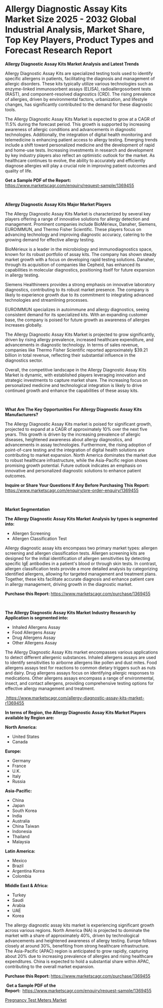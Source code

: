 <p><h1>Allergy Diagnostic Assay Kits Market Size 2025 - 2032 Global Industrial Analysis, Market Share, Top Key Players, Product Types and Forecast Research Report</h1></p><p><strong>Allergy Diagnostic Assay Kits Market Analysis and Latest Trends</strong></p>
<p><p>Allergy Diagnostic Assay Kits are specialized testing tools used to identify specific allergens in patients, facilitating the diagnosis and management of allergic disorders. These kits typically utilize various technologies such as enzyme-linked immunosorbent assays (ELISA), radioallergosorbent tests (RAST), and component-resolved diagnostics (CRD). The rising prevalence of allergies, driven by environmental factors, urbanization, and lifestyle changes, has significantly contributed to the demand for these diagnostic tools.</p><p>The Allergy Diagnostic Assay Kits Market is expected to grow at a CAGR of 11.5% during the forecast period. This growth is supported by increasing awareness of allergic conditions and advancements in diagnostic technologies. Additionally, the integration of digital health monitoring and telemedicine is enhancing patient access to allergy testing. Emerging trends include a shift toward personalized medicine and the development of rapid and home-use tests. Increasing investments in research and development by key industry players also reflect an optimistic outlook for the market. As healthcare continues to evolve, the ability to accurately and efficiently diagnose allergies will play a crucial role in improving patient outcomes and quality of life.</p></p>
<p><strong>Get a Sample PDF of the Report:&nbsp;</strong> <a href="https://www.marketscagr.com/enquiry/request-sample/1369455?utm_campaign=2452&utm_medium=2&utm_source=Github&utm_content=ia&utm_term=22032025&utm_id=allergy-diagnostic-assay-kits">https://www.marketscagr.com/enquiry/request-sample/1369455</a></p>
<p>&nbsp;</p>
<p><strong>Allergy Diagnostic Assay Kits Major Market Players</strong></p>
<p><p>The Allergy Diagnostic Assay Kits Market is characterized by several key players offering a range of innovative solutions for allergy detection and management. Prominent companies include BioMérieux, Danaher, Siemens, EUROIMMUN, and Thermo Fisher Scientific. These players focus on advancing technology and improving diagnostic accuracy, catering to the growing demand for effective allergy testing.</p><p>BioMérieux is a leader in the microbiology and immunodiagnostics space, known for its robust portfolio of assay kits. The company has shown steady market growth with a focus on developing rapid testing solutions. Danaher, through its acquisition of companies like Cepheid, has enhanced its capabilities in molecular diagnostics, positioning itself for future expansion in allergy testing.</p><p>Siemens Healthineers provides a strong emphasis on innovative laboratory diagnostics, contributing to its robust market presence. The company is likely to experience growth due to its commitment to integrating advanced technologies and streamlining processes.</p><p>EUROIMMUN specializes in autoimmune and allergy diagnostics, seeing consistent demand for its specialized kits. With an expanding customer base, the company is poised for future growth as awareness of allergies increases globally.</p><p>The Allergy Diagnostic Assay Kits Market is projected to grow significantly, driven by rising allergy prevalence, increased healthcare expenditure, and advancements in diagnostic technology. In terms of sales revenue, companies like Thermo Fisher Scientific reported approximately $39.21 billion in total revenue, reflecting their substantial influence in the diagnostics sector.</p><p>Overall, the competitive landscape in the Allergy Diagnostic Assay Kits Market is dynamic, with established players leveraging innovation and strategic investments to capture market share. The increasing focus on personalized medicine and technological integration is likely to drive continued growth and enhance the capabilities of these assay kits.</p></p>
<p>&nbsp;</p>
<p><strong>What Are The Key Opportunities For Allergy Diagnostic Assay Kits Manufacturers?</strong></p>
<p><p>The Allergy Diagnostic Assay Kits market is poised for significant growth, projected to expand at a CAGR of approximately 10% over the next five years. This growth is driven by the increasing prevalence of allergic diseases, heightened awareness about allergy diagnostics, and advancements in assay technologies. Furthermore, the rising adoption of point-of-care testing and the integration of digital health solutions are contributing to market expansion. North America dominates the market due to robust healthcare infrastructure, while the Asia-Pacific region shows promising growth potential. Future outlook indicates an emphasis on innovative and personalized diagnostic solutions to enhance patient outcomes.</p></p>
<p><strong>Inquire or Share Your Questions If Any Before Purchasing This Report:</strong> <a href="https://www.marketscagr.com/enquiry/pre-order-enquiry/1369455?utm_campaign=2452&utm_medium=2&utm_source=Github&utm_content=ia&utm_term=22032025&utm_id=allergy-diagnostic-assay-kits">https://www.marketscagr.com/enquiry/pre-order-enquiry/1369455</a></p>
<p>&nbsp;</p>
<p><strong>Market Segmentation</strong></p>
<p><strong>The Allergy Diagnostic Assay Kits Market Analysis by types is segmented into:</strong></p>
<p><ul><li>Allergen Screening</li><li>Allergen Classification Test</li></ul></p>
<p><p>Allergy diagnostic assay kits encompass two primary market types: allergen screening and allergen classification tests. Allergen screening kits are designed for the initial identification of allergen sensitivities by detecting specific IgE antibodies in a patient's blood or through skin tests. In contrast, allergen classification tests provide a more detailed analysis by categorizing identified allergens, allowing for targeted management and treatment plans. Together, these kits facilitate accurate diagnosis and enhance patient care in allergy management, driving growth in the diagnostic market.</p></p>
<p><strong>Purchase this Report:&nbsp;</strong><a href="https://www.marketscagr.com/purchase/1369455?utm_campaign=2452&utm_medium=2&utm_source=Github&utm_content=ia&utm_term=22032025&utm_id=allergy-diagnostic-assay-kits">https://www.marketscagr.com/purchase/1369455</a></p>
<p>&nbsp;</p>
<p><strong>The Allergy Diagnostic Assay Kits Market Industry Research by Application is segmented into:</strong></p>
<p><ul><li>Inhaled Allergens Assay</li><li>Food Allergens Assay</li><li>Drug Allergens Assay</li><li>Other Allergens Assay</li></ul></p>
<p><p>The Allergy Diagnostic Assay Kits market encompasses various applications to detect different allergenic substances. Inhaled allergens assays are used to identify sensitivities to airborne allergens like pollen and dust mites. Food allergens assays test for reactions to common dietary triggers such as nuts and dairy. Drug allergens assays focus on identifying allergic responses to medications. Other allergens assays encompass a range of environmental, insect, and contact allergens, providing comprehensive testing options for effective allergy management and treatment.</p></p>
<p><a href="https://www.marketscagr.com/allergy-diagnostic-assay-kits-market-r1369455?utm_campaign=2452&utm_medium=2&utm_source=Github&utm_content=ia&utm_term=22032025&utm_id=allergy-diagnostic-assay-kits">&nbsp;https://www.marketscagr.com/allergy-diagnostic-assay-kits-market-r1369455</a></p>
<p><strong>In terms of Region, the Allergy Diagnostic Assay Kits Market Players available by Region are:</strong></p>
<p>
    <p> <strong> North America: </strong>
        <ul>
            <li>United States</li>
            <li>Canada</li>
        </ul>
        </p> 
    <p> <strong> Europe: </strong>
        <ul>
            <li>Germany</li>
            <li>France</li>
            <li>U.K.</li>
            <li>Italy</li>
            <li>Russia</li>
        </ul>
        </p> 
    <p> <strong> Asia-Pacific: </strong>
        <ul>
            <li>China</li>
            <li>Japan</li>
            <li>South Korea</li>
            <li>India</li>
            <li>Australia</li>
            <li>China Taiwan</li>
            <li>Indonesia</li>
            <li>Thailand</li>
            <li>Malaysia</li>
        </ul>
        </p> 
    <p> <strong> Latin America: </strong>
        <ul>
            <li>Mexico</li>
            <li>Brazil</li>
            <li>Argentina Korea</li>
            <li>Colombia</li>
        </ul>
        </p> 
    <p> <strong> Middle East & Africa: </strong>
        <ul>
            <li>Turkey</li>
            <li>Saudi</li>
            <li>Arabia</li>
            <li>UAE</li>
            <li>Korea</li>
        </ul>
    </p>
    </p>
<p><p>The allergy diagnostic assay kits market is experiencing significant growth across various regions. North America (NA) is projected to dominate the market with a share of approximately 40%, driven by technological advancements and heightened awareness of allergy testing. Europe follows closely at around 30%, benefiting from strong healthcare infrastructure. The Asia-Pacific (APAC) region is anticipated to grow rapidly, capturing about 20% due to increasing prevalence of allergies and rising healthcare expenditures. China is expected to hold a substantial share within APAC, contributing to the overall market expansion.</p></p>
<p><strong>Purchase this Report: </strong><a href="https://www.marketscagr.com/purchase/1369455?utm_campaign=2452&utm_medium=2&utm_source=Github&utm_content=ia&utm_term=22032025&utm_id=allergy-diagnostic-assay-kits">https://www.marketscagr.com/purchase/1369455</a></p>
<p>&nbsp;<strong>Get a Sample PDF of the Report:&nbsp;&nbsp;</strong><a href="https://www.marketscagr.com/enquiry/request-sample/1369455?utm_campaign=2452&utm_medium=2&utm_source=Github&utm_content=ia&utm_term=22032025&utm_id=allergy-diagnostic-assay-kits">https://www.marketscagr.com/enquiry/request-sample/1369455</a></p>
<p><strong></strong></p>
<p><p><a href="https://github.com/alberthagorsuch/Market-Research-Report-List-1/blob/main/pregnancy-test-meters-market.md?utm_campaign=2452&utm_medium=2&utm_source=Github&utm_content=ia&utm_term=22032025&utm_id=allergy-diagnostic-assay-kits">Pregnancy Test Meters Market</a></p></p>